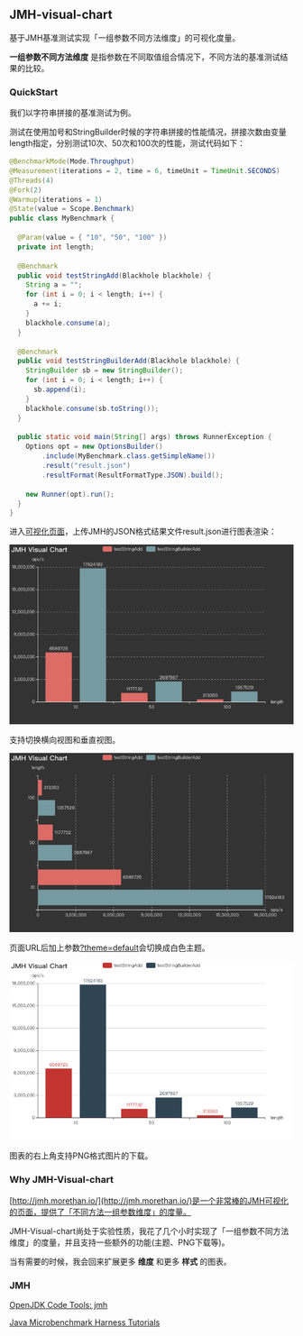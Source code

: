 ## JMH-visual-chart
基于JMH基准测试实现「一组参数不同方法维度」的可视化度量。

**一组参数不同方法维度** 是指参数在不同取值组合情况下，不同方法的基准测试结果的比较。

### QuickStart
我们以字符串拼接的基准测试为例。

测试在使用加号和StringBuilder时候的字符串拼接的性能情况，拼接次数由变量length指定，分别测试10次、50次和100次的性能，测试代码如下：
```java
@BenchmarkMode(Mode.Throughput)
@Measurement(iterations = 2, time = 6, timeUnit = TimeUnit.SECONDS)
@Threads(4)
@Fork(2)
@Warmup(iterations = 1)
@State(value = Scope.Benchmark)
public class MyBenchmark {

  @Param(value = { "10", "50", "100" })
  private int length;

  @Benchmark
  public void testStringAdd(Blackhole blackhole) {
    String a = "";
    for (int i = 0; i < length; i++) {
      a += i;
    }
    blackhole.consume(a);
  }

  @Benchmark
  public void testStringBuilderAdd(Blackhole blackhole) {
    StringBuilder sb = new StringBuilder();
    for (int i = 0; i < length; i++) {
      sb.append(i);
    }
    blackhole.consume(sb.toString());
  }

  public static void main(String[] args) throws RunnerException {
    Options opt = new OptionsBuilder()
        .include(MyBenchmark.class.getSimpleName())
        .result("result.json")
        .resultFormat(ResultFormatType.JSON).build();

    new Runner(opt).run();
  }
}
```
进入[可视化页面](http://deepoove.com/jmh-visual-chart/)，上传JMH的JSON格式结果文件result.json进行图表渲染：

![](./JMH-Horizontal.png)

支持切换横向视图和垂直视图。

![](./JMH-Vertical.png)

页面URL后加上参数[?theme=default](http://deepoove.com/jmh-visual-chart/?theme=default)会切换成白色主题。

![](./JMH-theme.png)

图表的右上角支持PNG格式图片的下载。

### Why JMH-Visual-chart
[http://jmh.morethan.io/](http://jmh.morethan.io/)是一个非常棒的JMH可视化的页面，提供了「不同方法一组参数维度」的度量。

JMH-Visual-chart尚处于实验性质，我花了几个小时实现了「一组参数不同方法维度」的度量，并且支持一些额外的功能(主题、PNG下载等)。

当有需要的时候，我会回来扩展更多 **维度** 和更多 **样式** 的图表。

### JMH
[OpenJDK Code Tools: jmh](http://openjdk.java.net/projects/code-tools/jmh/)

[Java Microbenchmark Harness Tutorials](http://tutorials.jenkov.com/java-performance/jmh.html)



